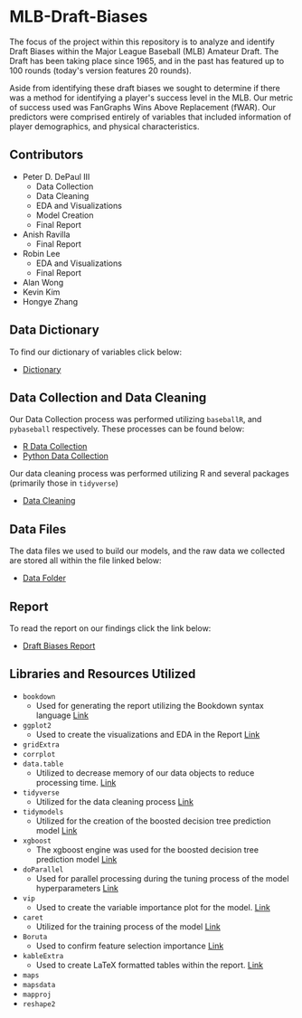 # MLB-Draft-Biases

The focus of the project within this repository is to analyze and identify Draft Biases within the Major League Baseball (MLB) Amateur Draft. The Draft has been taking place since 1965, and in the past has featured up to 100 rounds (today's version features 20 rounds).

Aside from identifying these draft biases we sought to determine if there was a method for identifying a player's success level in the MLB. Our metric of success used was FanGraphs Wins Above Replacement (fWAR). Our predictors were comprised entirely of variables that included information of player demographics, and physical characteristics. 

## Contributors

- Peter D. DePaul III
  - Data Collection
  - Data Cleaning
  - EDA and Visualizations
  - Model Creation
  - Final Report
- Anish Ravilla
  - Final Report
- Robin Lee
  - EDA and Visualizations
  - Final Report
- Alan Wong
- Kevin Kim
- Hongye Zhang

## Data Dictionary

To find our dictionary of variables click below:

- [Dictionary](Data/dictionary.md)

## Data Collection and Data Cleaning

Our Data Collection process was performed utilizing `baseballR`, and `pybaseball` respectively. These processes can be found below:

- [R Data Collection](data_collection.R)
- [Python Data Collection](data_collection.py)

Our data cleaning process was performed utilizing R and several packages (primarily those in `tidyverse`)

- [Data Cleaning](data_cleaning.R)

## Data Files

The data files we used to build our models, and the raw data we collected are stored all within the file linked below:

- [Data Folder](Data/)

## Report

To read the report on our findings click the link below:

- [Draft Biases Report](Draft-Biases-Report.pdf)

## Libraries and Resources Utilized

- `bookdown`
  - Used for generating the report utilizing the Bookdown syntax language [Link](https://bookdown.org/)
- `ggplot2`
  - Used to create the visualizations and EDA in the Report [Link](https://ggplot2.tidyverse.org/)
- `gridExtra`
- `corrplot`
- `data.table`
  - Utilized to decrease memory of our data objects to reduce processing time. [Link](https://rdatatable.gitlab.io/data.table/)
- `tidyverse`
  - Utilized for the data cleaning process [Link](https://www.tidyverse.org/)
- `tidymodels`
  - Utilized for the creation of the boosted decision tree prediction model [Link](https://www.tidymodels.org/)
- `xgboost`
  - The xgboost engine was used for the boosted decision tree prediction model [Link](https://xgboost.readthedocs.io/en/stable/)
- `doParallel`
  - Used for parallel processing during the tuning process of the model hyperparameters [Link](https://cran.r-project.org/web/packages/doParallel/index.html)
- `vip`
  - Used to create the variable importance plot for the model. [Link](https://cran.r-project.org/web/packages/vip/index.html)
- `caret`
  - Utilized for the training process of the model [Link](https://topepo.github.io/caret/)
- `Boruta`
  - Used to confirm feature selection importance [Link](https://cran.r-project.org/web/packages/Boruta/)
- `kableExtra`
  - Used to create LaTeX formatted tables within the report. [Link](https://cran.r-project.org/web/packages/kableExtra/index.html)
- `maps`
- `mapsdata`
- `mapproj`
- `reshape2`
